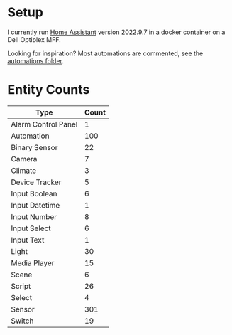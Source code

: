 # Setup

I currently run [Home Assistant](http://homeassistant.io/) version 2022.9.7 in a docker container on a Dell Optiplex MFF.

Looking for inspiration? Most automations are commented, see the [automations folder](/config/automations).

# Entity Counts

| Type | Count |
| ---- | ----- |
| Alarm Control Panel | 1 |
| Automation | 100 |
| Binary Sensor | 22 |
| Camera | 7 |
| Climate | 3 |
| Device Tracker | 5 |
| Input Boolean | 6 |
| Input Datetime | 1 |
| Input Number | 8 |
| Input Select | 6 |
| Input Text | 1 |
| Light | 30 |
| Media Player | 15 |
| Scene | 6 |
| Script | 26 |
| Select | 4 |
| Sensor | 301 |
| Switch | 19 |
